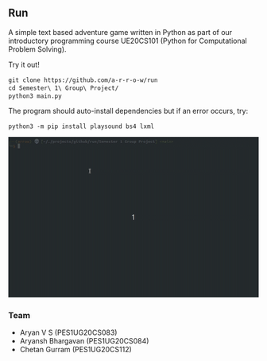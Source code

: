 ## Run

A simple text based adventure game written in Python as part of our introductory programming course UE20CS101 (Python for Computational Problem Solving).

Try it out!

```
git clone https://github.com/a-r-r-o-w/run
cd Semester\ 1\ Group\ Project/
python3 main.py
```

The program should auto-install dependencies but if an error occurs, try:

```
python3 -m pip install playsound bs4 lxml
```

![demo-gif](./run.gif)

### Team

- Aryan V S (PES1UG20CS083)
- Aryansh Bhargavan (PES1UG20CS084)
- Chetan Gurram (PES1UG20CS112)
